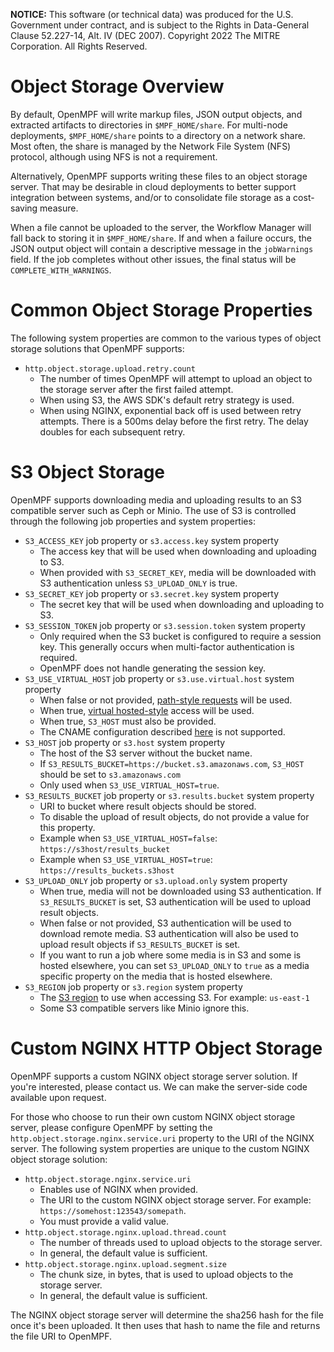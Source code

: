 **NOTICE:** This software (or technical data) was produced for the U.S. Government under contract, and is subject to the
Rights in Data-General Clause 52.227-14, Alt. IV (DEC 2007). Copyright 2022 The MITRE Corporation. All Rights Reserved.

# Object Storage Overview

By default, OpenMPF will write markup files, JSON output objects, and extracted artifacts to directories in 
`$MPF_HOME/share`. For multi-node deployments, `$MPF_HOME/share` points to a directory on a network share. 
Most often, the share is managed by the Network File System (NFS) protocol, although using NFS is not a requirement.

Alternatively, OpenMPF supports writing these files to an object storage server. That may be desirable in cloud 
deployments to better support integration between systems, and/or to consolidate file storage as a cost-saving measure.

When a file cannot be uploaded to the server, the Workflow Manager will fall back to storing it in `$MPF_HOME/share`. 
If and when a failure occurs, the JSON output object will contain a descriptive message in the `jobWarnings` field. 
If the job completes without other issues, the final status will be `COMPLETE_WITH_WARNINGS`.

# Common Object Storage Properties

The following system properties are common to the various types of object storage solutions that 
OpenMPF supports:

- `http.object.storage.upload.retry.count`
    - The number of times OpenMPF will attempt to upload an object to the storage server after the 
      first failed attempt.
    - When using S3, the AWS SDK's default retry strategy is used.
    - When using NGINX, exponential back off is used between retry attempts. There is a 500ms 
      delay before the first retry. The delay doubles for each subsequent retry.


# S3 Object Storage
OpenMPF supports downloading media and uploading results to an S3 compatible 
server such as Ceph or Minio. The use of S3 is controlled through the 
following job properties and system properties:

- `S3_ACCESS_KEY` job property or `s3.access.key` system property
    - The access key that will be used when downloading and uploading to S3.
    - When provided with `S3_SECRET_KEY`, media will be downloaded with S3
      authentication unless `S3_UPLOAD_ONLY` is true.
- `S3_SECRET_KEY` job property or `s3.secret.key` system property
    - The secret key that will be used when downloading and uploading to S3.
- `S3_SESSION_TOKEN` job property or `s3.session.token` system property
    - Only required when the S3 bucket is configured to require a session key. 
      This generally occurs when multi-factor authentication is required.
    - OpenMPF does not handle generating the session key.
- `S3_USE_VIRTUAL_HOST` job property or `s3.use.virtual.host` system property
    - When false or not provided, 
      [path-style requests](https://docs.aws.amazon.com/AmazonS3/latest/userguide/VirtualHosting.html#path-style-access) 
      will be used.
    - When true, 
      [virtual hosted-style](https://docs.aws.amazon.com/AmazonS3/latest/userguide/VirtualHosting.html#virtual-hosted-style-access) 
      access will be used.
    - When true, `S3_HOST` must also be provided.
    - The CNAME configuration described 
      [here](https://docs.aws.amazon.com/AmazonS3/latest/userguide/VirtualHosting.html#VirtualHostingCustomURLs) 
      is not supported.
- `S3_HOST` job property or `s3.host` system property
    - The host of the S3 server without the bucket name.
    - If `S3_RESULTS_BUCKET=https://bucket.s3.amazonaws.com`, `S3_HOST` should be 
      set to `s3.amazonaws.com`
    - Only used when `S3_USE_VIRTUAL_HOST=true`.
- `S3_RESULTS_BUCKET` job property or `s3.results.bucket` system property
    - URI to bucket where result objects should be stored.
    - To disable the upload of result objects, do not provide a value for this property.
    - Example when `S3_USE_VIRTUAL_HOST=false`: `https://s3host/results_bucket`
    - Example when `S3_USE_VIRTUAL_HOST=true`: `https://results_buckets.s3host`
- `S3_UPLOAD_ONLY` job property or `s3.upload.only` system property
    - When true, media will not be downloaded using S3 authentication.
      If `S3_RESULTS_BUCKET` is set, S3 authentication will be used to upload result objects.
    - When false or not provided, S3 authentication will be used to download remote media.
      S3 authentication will also be used to upload result objects if `S3_RESULTS_BUCKET` is set.
    - If you want to run a job where some media is in S3 and some is hosted elsewhere,
      you can set `S3_UPLOAD_ONLY` to `true` as a media specific property on the media that is hosted elsewhere.
- `S3_REGION` job property or `s3.region` system property
    - The [S3 region](https://docs.aws.amazon.com/general/latest/gr/rande.html#regional-endpoints) 
      to use when accessing S3. For example: `us-east-1` 
    - Some S3 compatible servers like Minio ignore this.


# Custom NGINX HTTP Object Storage

OpenMPF supports a custom NGINX object storage server solution. If you're interested, please contact us. 
We can make the server-side code available upon request.

For those who choose to run their own custom NGINX object storage server, please configure OpenMPF by setting 
the `http.object.storage.nginx.service.uri` property to the URI of the NGINX server. 
The following system properties are unique to the custom NGINX object storage solution:

- `http.object.storage.nginx.service.uri`
    - Enables use of NGINX when provided.
    - The URI to the custom NGINX object storage server. For example:  `https://somehost:123543/somepath`.
    - You must provide a valid value.
- `http.object.storage.nginx.upload.thread.count`
    - The number of threads used to upload objects to the storage server.
    - In general, the default value is sufficient.
- `http.object.storage.nginx.upload.segment.size`
    - The chunk size, in bytes, that is used to upload objects to the storage server.
    - In general, the default value is sufficient.

The NGINX object storage server will determine the sha256 hash for the file once it's been uploaded. 
It then uses that hash to name the file and returns the file URI to OpenMPF.


